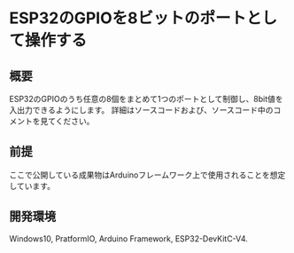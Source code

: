 # ESP32のGPIOを8ビットのポートとして操作する

## 概要
ESP32のGPIOのうち任意の8個をまとめて1つのポートとして制御し、8bit値を入出力できるようにします。
詳細はソースコードおよび、ソースコード中のコメントを見てください。

## 前提
ここで公開している成果物はArduinoフレームワーク上で使用されることを想定しています。

## 開発環境
Windows10, PratformIO, Arduino Framework, ESP32-DevKitC-V4.
